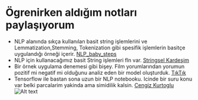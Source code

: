 # Ögrenirken aldığım notları paylaşıyorum



* NLP alanında sıkça kullanılan basit string işlemlerini ve Lemmatization,Stemming, Tokenization gibi spesifik işlemlerin basitçe uygulandığı örneği içerir. [NLP_baby_steps](NLP_baby_steps.ipynb)
* NLP için kullanacağımız basit String işlemleri fln var.  [Stringsel Kardeşim](NLP_Temel_String.ipynb)
* Bir örnek uygulama denemesi gibi bişey. Film yorumlarından yorumun pozitif mi negatif mi olduğunu analiz eden bir model oluşturduk.  [TıkTık](NLP_Sentiment_Binary.ipynb)
* Tensorflow ile bastan sona uzun bir NLP notebooku. Icinde bir suru konu var belki parcalarim yakinda ama simidilik kalsin. [Cengiz Kurtoglu](NLP_Tensorflow.ipynb)
![Alt text](https://images.contentstack.io/v3/assets/blt71da4c740e00faaa/blt3e9883f5dfd008f4/603039d9cb67827268e09219/saltbae_pytorch.jpg "a title")
